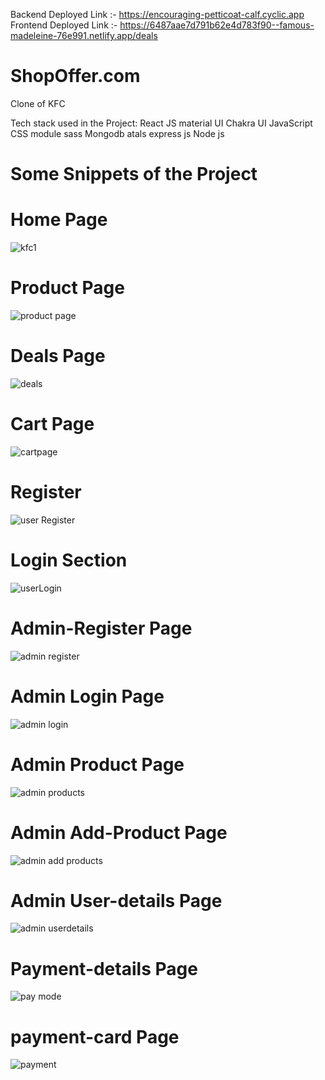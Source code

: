 

Backend Deployed Link :- https://encouraging-petticoat-calf.cyclic.app
Frontend Deployed Link :- https://6487aae7d791b62e4d783f90--famous-madeleine-76e991.netlify.app/deals


# ShopOffer.com
Clone of KFC


Tech stack used in the Project:
React JS
material UI
Chakra UI
JavaScript
CSS module
sass
Mongodb atals
express js
Node js



# Some Snippets of the Project

# Home Page
![kfc1](https://github.com/ranjankumar9/Kfc_git/assets/107936455/eeaeda93-a7bb-4fe3-bdbe-dc8b18df36a2)

# Product Page
![product page](https://github.com/ranjankumar9/Kfc_git/assets/107936455/07162a20-f158-4d72-a9c0-78f8c85e54ef)

# Deals Page
![deals](https://github.com/ranjankumar9/Kfc_git/assets/107936455/a88bf318-b28b-4792-bc49-2be935929759)

# Cart Page
![cartpage](https://github.com/ranjankumar9/Kfc_git/assets/107936455/43163f80-befb-48dd-adde-6cfd4324a81c)

# Register 
![user Register](https://github.com/ranjankumar9/Kfc_git/assets/107936455/8deec1d3-2733-4a57-a96d-a90569dc9e56)

# Login Section
![userLogin](https://github.com/ranjankumar9/Kfc_git/assets/107936455/7596727d-cd77-40eb-aab3-010f8f3951f3)

# Admin-Register Page
![admin register](https://github.com/ranjankumar9/Kfc_git/assets/107936455/d8d8e36e-0d16-4492-a4fe-02e48d53bd0a)

# Admin Login Page
![admin login](https://github.com/ranjankumar9/Kfc_git/assets/107936455/0dfd5679-f562-4966-adef-83c1888b9812)

# Admin Product Page
![admin products](https://github.com/ranjankumar9/Kfc_git/assets/107936455/731baf14-8277-4c7e-b239-879a99df08ed)

# Admin Add-Product Page
![admin add products](https://github.com/ranjankumar9/Kfc_git/assets/107936455/eefb381a-f1ab-431a-a46c-ef0c2e7b1fe6)

# Admin User-details Page
![admin userdetails](https://github.com/ranjankumar9/Kfc_git/assets/107936455/9f3cdc04-31cf-44ac-8588-cd4f146bf67f)

# Payment-details Page
![pay mode](https://github.com/ranjankumar9/Kfc_git/assets/107936455/5802333d-7d5b-40c4-ac23-4a4dd97050e6)

# payment-card Page
![payment](https://github.com/ranjankumar9/Kfc_git/assets/107936455/4b18010f-ca82-495c-9fa6-503d50374c3a)






